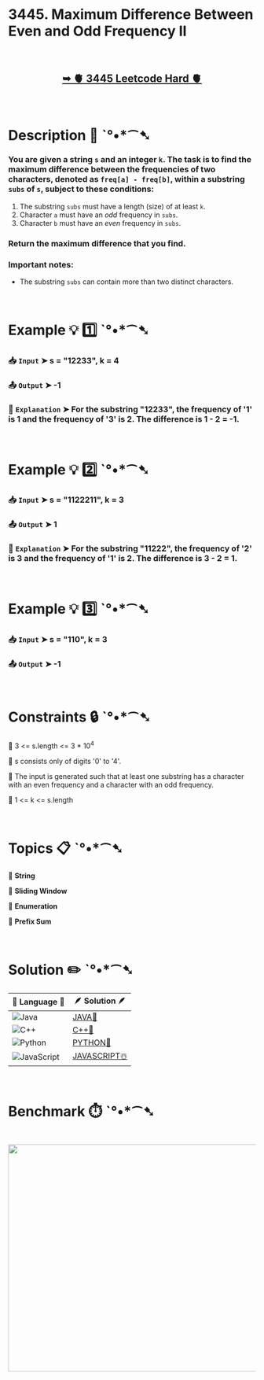 # 3445. Maximum Difference Between Even and Odd Frequency II

</br>

<h2 align="center"> 

<a href="https://leetcode.com/problems/maximum-difference-between-even-and-odd-frequency-ii/description/?envType=daily-question&envId=2025-06-11"><strong>➥ 🫀 3445 Leetcode Hard 🫀 </strong></a>
</h2>

</br>

# Description 📜 ˋ°•*⁀➷

### You are given a string `s` and an integer `k`. The task is to find the maximum difference between the frequencies of two characters, denoted as `freq[a] - freq[b]`, within a substring `subs` of `s`, subject to these conditions:

1. The substring `subs` must have a length (size) of at least `k`.
2. Character `a` must have an *odd* frequency in `subs`.
3. Character `b` must have an *even* frequency in `subs`.

### Return the maximum difference that you find.

### Important notes:

- The substring `subs` can contain more than two distinct characters.

</br>

# Example 💡 1️⃣ ˋ°•*⁀➷

  ### 📥 `Input`  ➤ s = "12233", k = 4

  ### 📤 `Output`  ➤ -1

  ### 🔦 `Explanation`  ➤ For the substring "12233", the frequency of '1' is 1 and the frequency of '3' is 2. The difference is 1 - 2 = -1.

</br>

# Example 💡 2️⃣ ˋ°•*⁀➷

  ### 📥 `Input` ➤ s = "1122211", k = 3

  ### 📤 `Output`  ➤ 1

  ### 🔦 `Explanation` ➤ For the substring "11222", the frequency of '2' is 3 and the frequency of '1' is 2. The difference is 3 - 2 = 1.

</br>

# Example 💡 3️⃣ ˋ°•*⁀➷

  ### 📥 `Input` ➤ s = "110", k = 3

  ### 📤 `Output`  ➤ -1

</br>

# Constraints 🔒 ˋ°•*⁀➷

🔹 3 <= s.length <= 3 * 10<sup>4</sup> </br>

🔹 s consists only of digits '0' to '4'. </br>

🔹 The input is generated such that at least one substring has a character with an even frequency and a character with an odd frequency. </br>

🔹 1 <= k <= s.length </br>

</br>

# Topics 📋 ˋ°•*⁀➷

🔸 **String** </br>

🔸 **Sliding Window** </br>

🔸 **Enumeration** </br>

🔸 **Prefix Sum** </br>

</br>

# Solution ✏️ ˋ°•*⁀➷

| 📒 Language 📒  | 🪶 Solution 🪶 |
| ------------- | ------------- |
|  ![Java](https://img.shields.io/badge/java-%23ED8B00.svg?style=for-the-badge&logo=openjdk&logoColor=white)  | [JAVA🍁](https://github.com/Prakhar-002/LEETCODE/blob/main/%F0%9F%8D%84%20Daily%20Challenge%202025%20%F0%9F%8D%B3/%F0%9F%94%AC%20Examine%20Thoroughly%20%F0%9F%A7%AC/06%20June%20%F0%9F%8F%95%EF%B8%8F/11%20-%2006%20-%202025%20---%203445.%20Maximum%20Difference%20Between%20Even%20and%20Odd%20Frequency%20II%20%E2%98%83%EF%B8%8F%20%F0%9F%8D%81%20%F0%9F%8D%B0%20%F0%9F%8E%B2/%F0%9F%8D%81JAVA%20-%203445.%20Maximum%20Difference%20Between%20Even%20and%20Od.java) |
|  ![C++](https://img.shields.io/badge/c++-%2300599C.svg?style=for-the-badge&logo=c%2B%2B&logoColor=white)  | [C++🎲](https://github.com/Prakhar-002/LEETCODE/blob/main/%F0%9F%8D%84%20Daily%20Challenge%202025%20%F0%9F%8D%B3/%F0%9F%94%AC%20Examine%20Thoroughly%20%F0%9F%A7%AC/06%20June%20%F0%9F%8F%95%EF%B8%8F/11%20-%2006%20-%202025%20---%203445.%20Maximum%20Difference%20Between%20Even%20and%20Odd%20Frequency%20II%20%E2%98%83%EF%B8%8F%20%F0%9F%8D%81%20%F0%9F%8D%B0%20%F0%9F%8E%B2/%F0%9F%8E%B2CPP%20-%203445.%20Maximum%20Difference%20Between%20Even%20and%20Odd%20.cpp)  |
|  ![Python](https://img.shields.io/badge/python-3670A0?style=for-the-badge&logo=python&logoColor=ffdd54)    | [PYTHON🍰](https://github.com/Prakhar-002/LEETCODE/blob/main/%F0%9F%8D%84%20Daily%20Challenge%202025%20%F0%9F%8D%B3/%F0%9F%94%AC%20Examine%20Thoroughly%20%F0%9F%A7%AC/06%20June%20%F0%9F%8F%95%EF%B8%8F/11%20-%2006%20-%202025%20---%203445.%20Maximum%20Difference%20Between%20Even%20and%20Odd%20Frequency%20II%20%E2%98%83%EF%B8%8F%20%F0%9F%8D%81%20%F0%9F%8D%B0%20%F0%9F%8E%B2/%F0%9F%8D%B0PYTHON%20-%203445.%20Maximum%20Difference%20Between%20Even%20and%20Od.py) |
| ![JavaScript](https://img.shields.io/badge/javascript-%23323330.svg?style=for-the-badge&logo=javascript&logoColor=%23F7DF1E)   | [JAVASCRIPT☃️](https://github.com/Prakhar-002/LEETCODE/blob/main/%F0%9F%8D%84%20Daily%20Challenge%202025%20%F0%9F%8D%B3/%F0%9F%94%AC%20Examine%20Thoroughly%20%F0%9F%A7%AC/06%20June%20%F0%9F%8F%95%EF%B8%8F/11%20-%2006%20-%202025%20---%203445.%20Maximum%20Difference%20Between%20Even%20and%20Odd%20Frequency%20II%20%E2%98%83%EF%B8%8F%20%F0%9F%8D%81%20%F0%9F%8D%B0%20%F0%9F%8E%B2/%E2%98%83%EF%B8%8FJAVASCRIPT%20-%203445.%20Maximum%20Difference%20Between%20Even%20an.js) |

</br>

# Benchmark ⏱️ ˋ°•*⁀➷

<h1  align="center" >

<img src ="https://github.com/user-attachments/assets/ed7b2aea-24c8-4dbb-b8db-e39abddd39c7" width = "700px" height="462px" />

</h1>
